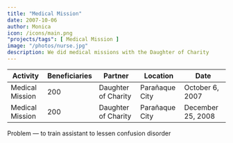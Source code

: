 ```yaml
---
title: "Medical Mission"
date: 2007-10-06
author: Monica
icon: /icons/main.png
"projects/tags": [ Medical Mission ]
image: "/photos/nurse.jpg"
description: We did medical missions with the Daughter of Charity
---
```




Activity | Beneficiaries | Partner | Location | Date 
--- | --- | --- | --- | ---
Medical Mission | 200 | Daughter of Charity | Parañaque City | October 6, 2007
Medical Mission | 200 | Daughter of Charity | Parañaque City | December 25, 2008

Problem — to train assistant to lessen confusion disorder


<!-- July 25, 200&
Venue -Daughter of Châfity — San Martin
 -->
